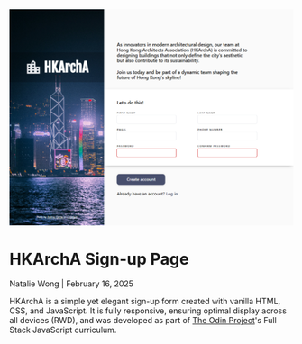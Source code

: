<div>
    <img src="screenshots/signup-page.png" width="820">
</div>

<h1>HKArchA Sign-up Page</h1>
<p>Natalie Wong | February 16, 2025</p>

HKArchA is a simple yet elegant sign-up form created with vanilla HTML, CSS, and JavaScript.
It is fully responsive, ensuring optimal display across all devices (RWD), and was developed as part of <a href="https://www.theodinproject.com/dashboard">The Odin Project</a>'s Full Stack JavaScript curriculum.
